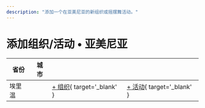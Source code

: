 ```yaml
---
description: "添加一个在亚美尼亚的新组织或摇摆舞活动。"
---
```


# 添加组织/活动 • 亚美尼亚

| 省份 | 城市 | | |
| --- | --- | --- | --- |
| 埃里温 | | [+ 组织](https://github.com/swingdance/orgs/issues/new?assignees=&labels=add+org&projects=&template=02-add_entity.yml&title=%5Bam%5D%20%3CName%3E&region=am&province=Yerevan&city=Yerevan){ target='_blank' } | [+ 活动](https://github.com/swingdance/events/issues/new?assignees=&labels=add+event&projects=&template=02-add_entity.yml&title=%5B2024%2Fam%5D%20%3CName%3E&region=am&province=Yerevan&city=Yerevan&org_id=&date_starts=2024-&date_ends=2024-){ target='_blank' } |
